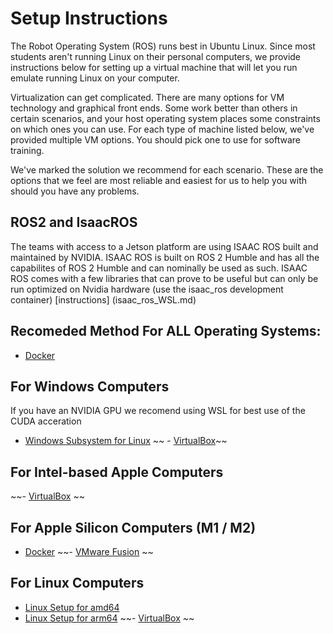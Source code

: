 # Setup Instructions

The Robot Operating System (ROS) runs best in Ubuntu Linux. Since most students aren't running Linux on their personal computers, we provide instructions below for setting up a virtual machine that will let you run emulate running Linux on your computer.

Virtualization can get complicated. There are many options for VM technology and graphical front ends. Some work better than others in certain scenarios, and your host operating system places some constraints on which ones you can use. For each type of machine listed below, we've provided multiple VM options. You should pick one to use for software training.

We've marked the solution we recommend for each scenario. These are the options that we feel are most reliable and easiest for us to help you with should you have any problems.

## ROS2 and IsaacROS
The teams with access to a Jetson platform are using ISAAC ROS built and maintained by NVIDIA. ISAAC ROS is built on ROS 2 Humble and has all the capabilites of ROS 2 Humble and can nominally be used as such. ISAAC ROS comes with a few libraries that can prove to be useful but can only be run optimized on Nvidia hardware (use the isaac_ros development container) [instructions] (isaac_ros_WSL.md)

## Recomeded Method For ALL Operating Systems:
- [Docker](docker.md)


## For Windows Computers
If you have an NVIDIA GPU we recomend using WSL for best use of the CUDA acceration
- [Windows Subsystem for Linux](wsl.md) 
~~ - [VirtualBox](virtualbox.md)~~

## For Intel-based Apple Computers

~~- [VirtualBox](virtualbox.md) ~~

## For Apple Silicon Computers (M1 / M2)

- [Docker](docker.md)
~~- [VMware Fusion](vmware_fusion.md) ~~

## For Linux Computers

- [Linux Setup for amd64](bare_metal_ubuntu_amd64.md)
- [Linux Setup for arm64](bare_metal_ubuntu_arm64.md)
~~- [VirtualBox](virtualbox.md) ~~

